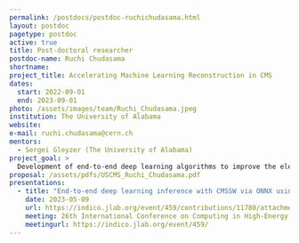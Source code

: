 ```yaml
---
permalink: /postdocs/postdoc-ruchichudasama.html
layout: postdoc
pagetype: postdoc
active: true
title: Post-doctoral researcher
postdoc-name: Ruchi Chudasama
shortname: 
project_title: Accelerating Machine Learning Reconstruction in CMS
dates:
  start: 2022-09-01
  end: 2023-09-01
photo: /assets/images/team/Ruchi_Chudasama.jpeg
institution: The University of Alabama
website:
e-mail: ruchi.chudasama@cern.ch
mentors:
  - Sergei Gleyzer (The University of Alabama)
project_goal: >
  Development of end-to-end deep learning algorithms to improve the electron and tau identification in low momentum regime using graph neural networks and vision transformers. Integrate the electron and tau benchmarks into CMS software framework and scaling studies of deep learning training and inference on heterogeneous hardware platforms relying on containerization. Additionally, extend the end-to-end deep learning for electron and tau mass regression. 
proposal: /assets/pdfs/USCMS_Ruchi_Chudasama.pdf
presentations:
  - title: "End-to-end deep learning inference with CMSSW via ONNX using Docker "
    date: 2023-05-09
    url: https://indico.jlab.org/event/459/contributions/11780/attachments/9532/13823/Ruchi-CHEP_poster.pdf
    meeting: 26th International Conference on Computing in High-Energy and Nuclear Physics
    meetingurl: https://indico.jlab.org/event/459/
---
```


